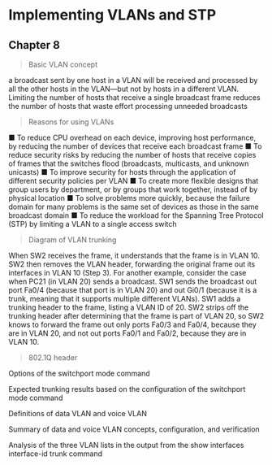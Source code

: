 # Implementing VLANs and STP

## Chapter 8

> Basic VLAN concept

a broadcast sent by one host in a VLAN 
will be received and processed by all the other hosts in the VLAN—but not by hosts in a 
different VLAN. Limiting the number of hosts that receive a single broadcast frame reduces 
the number of hosts that waste effort processing unneeded broadcasts

> Reasons for using VLANs

■ To reduce CPU overhead on each device, improving host performance, by reducing the 
number of devices that receive each broadcast frame
■ To reduce security risks by reducing the number of hosts that receive copies of frames 
that the switches flood (broadcasts, multicasts, and unknown unicasts)
■ To improve security for hosts through the application of different security policies per 
VLAN
■ To create more flexible designs that group users by department, or by groups that work 
together, instead of by physical location
■ To solve problems more quickly, because the failure domain for many problems is the 
same set of devices as those in the same broadcast domain
■ To reduce the workload for the Spanning Tree Protocol (STP) by limiting a VLAN to a 
single access switch

> Diagram of VLAN trunking

When SW2 receives the frame, it understands that the frame is in VLAN 10. SW2 then removes 
the VLAN header, forwarding the original frame out its interfaces in VLAN 10 (Step 3).
For another example, consider the case when PC21 (in VLAN 20) sends a broadcast. 
SW1 sends the broadcast out port Fa0/4 (because that port is in VLAN 20) and out Gi0/1 
(because it is a trunk, meaning that it supports multiple different VLANs). SW1 adds a 
trunking header to the frame, listing a VLAN ID of 20. SW2 strips off the trunking header 
after determining that the frame is part of VLAN 20, so SW2 knows to forward the frame 
out only ports Fa0/3 and Fa0/4, because they are in VLAN 20, and not out ports Fa0/1 and 
Fa0/2, because they are in VLAN 10.

> 802.1Q header



Options of the switchport mode command

Expected trunking results based on the configuration of the 
switchport mode command

Definitions of data VLAN and voice VLAN

Summary of data and voice VLAN concepts, configuration, and 
verification

Analysis of the three VLAN lists in the output from the show 
interfaces interface-id trunk command
